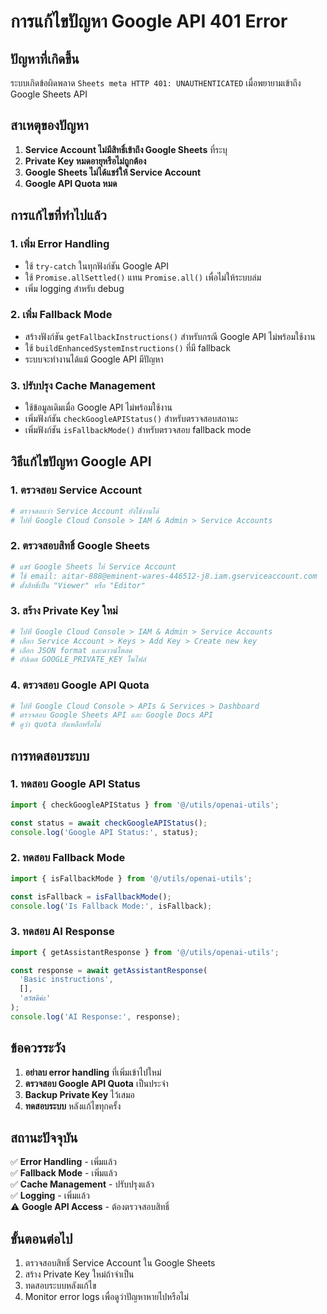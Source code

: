# การแก้ไขปัญหา Google API 401 Error

## ปัญหาที่เกิดขึ้น
ระบบเกิดข้อผิดพลาด `Sheets meta HTTP 401: UNAUTHENTICATED` เมื่อพยายามเข้าถึง Google Sheets API

## สาเหตุของปัญหา
1. **Service Account ไม่มีสิทธิ์เข้าถึง Google Sheets** ที่ระบุ
2. **Private Key หมดอายุหรือไม่ถูกต้อง**
3. **Google Sheets ไม่ได้แชร์ให้ Service Account**
4. **Google API Quota หมด**

## การแก้ไขที่ทำไปแล้ว

### 1. เพิ่ม Error Handling
- ใช้ `try-catch` ในทุกฟังก์ชัน Google API
- ใช้ `Promise.allSettled()` แทน `Promise.all()` เพื่อไม่ให้ระบบล่ม
- เพิ่ม logging สำหรับ debug

### 2. เพิ่ม Fallback Mode
- สร้างฟังก์ชัน `getFallbackInstructions()` สำหรับกรณี Google API ไม่พร้อมใช้งาน
- ใช้ `buildEnhancedSystemInstructions()` ที่มี fallback
- ระบบจะทำงานได้แม้ Google API มีปัญหา

### 3. ปรับปรุง Cache Management
- ใช้ข้อมูลเดิมเมื่อ Google API ไม่พร้อมใช้งาน
- เพิ่มฟังก์ชัน `checkGoogleAPIStatus()` สำหรับตรวจสอบสถานะ
- เพิ่มฟังก์ชัน `isFallbackMode()` สำหรับตรวจสอบ fallback mode

## วิธีแก้ไขปัญหา Google API

### 1. ตรวจสอบ Service Account
```bash
# ตรวจสอบว่า Service Account ยังใช้งานได้
# ไปที่ Google Cloud Console > IAM & Admin > Service Accounts
```

### 2. ตรวจสอบสิทธิ์ Google Sheets
```bash
# แชร์ Google Sheets ให้ Service Account
# ใช้ email: aitar-888@eminent-wares-446512-j8.iam.gserviceaccount.com
# ตั้งสิทธิ์เป็น "Viewer" หรือ "Editor"
```

### 3. สร้าง Private Key ใหม่
```bash
# ไปที่ Google Cloud Console > IAM & Admin > Service Accounts
# เลือก Service Account > Keys > Add Key > Create new key
# เลือก JSON format และดาวน์โหลด
# อัปเดต GOOGLE_PRIVATE_KEY ในไฟล์
```

### 4. ตรวจสอบ Google API Quota
```bash
# ไปที่ Google Cloud Console > APIs & Services > Dashboard
# ตรวจสอบ Google Sheets API และ Google Docs API
# ดูว่า quota ยังเหลือหรือไม่
```

## การทดสอบระบบ

### 1. ทดสอบ Google API Status
```typescript
import { checkGoogleAPIStatus } from '@/utils/openai-utils';

const status = await checkGoogleAPIStatus();
console.log('Google API Status:', status);
```

### 2. ทดสอบ Fallback Mode
```typescript
import { isFallbackMode } from '@/utils/openai-utils';

const isFallback = isFallbackMode();
console.log('Is Fallback Mode:', isFallback);
```

### 3. ทดสอบ AI Response
```typescript
import { getAssistantResponse } from '@/utils/openai-utils';

const response = await getAssistantResponse(
  'Basic instructions',
  [],
  'สวัสดีค่ะ'
);
console.log('AI Response:', response);
```

## ข้อควรระวัง

1. **อย่าลบ error handling** ที่เพิ่มเข้าไปใหม่
2. **ตรวจสอบ Google API Quota** เป็นประจำ
3. **Backup Private Key** ไว้เสมอ
4. **ทดสอบระบบ** หลังแก้ไขทุกครั้ง

## สถานะปัจจุบัน

✅ **Error Handling** - เพิ่มแล้ว  
✅ **Fallback Mode** - เพิ่มแล้ว  
✅ **Cache Management** - ปรับปรุงแล้ว  
✅ **Logging** - เพิ่มแล้ว  
⚠️ **Google API Access** - ต้องตรวจสอบสิทธิ์  

## ขั้นตอนต่อไป

1. ตรวจสอบสิทธิ์ Service Account ใน Google Sheets
2. สร้าง Private Key ใหม่ถ้าจำเป็น
3. ทดสอบระบบหลังแก้ไข
4. Monitor error logs เพื่อดูว่าปัญหาหายไปหรือไม่
